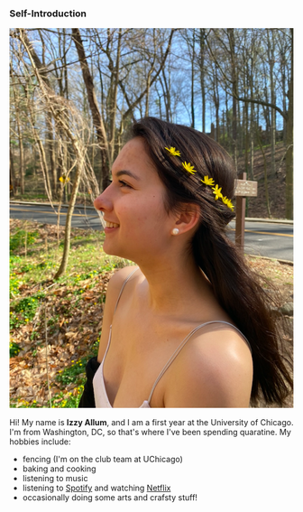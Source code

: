 ### Self-Introduction  

![](images/profile_pic.png)  

Hi! My name is **Izzy Allum**, and I am a first year at the University of Chicago. I'm from Washington, DC, so that's where I've been spending quaratine. My hobbies include:  

* fencing (I'm on the club team at UChicago)
* baking and cooking
* listening to music
* listening to [Spotify](https://open.spotify.com/) and watching [Netflix](https://www.netflix.com/browse)
* occasionally doing some arts and crafsty stuff!